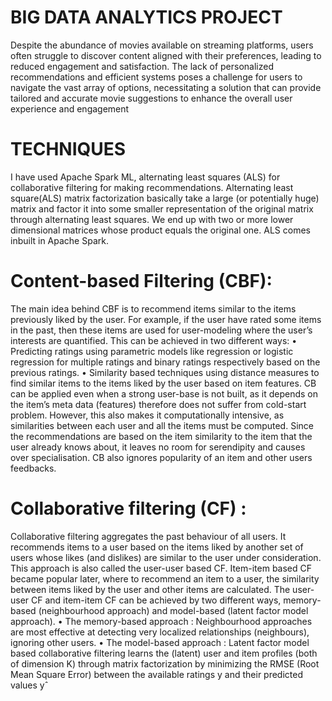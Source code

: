 #  BIG DATA ANALYTICS PROJECT
Despite the abundance of movies available on streaming platforms, users often struggle to discover content aligned with their preferences, leading to reduced engagement and satisfaction. The lack of personalized recommendations and efficient systems poses a challenge for users to navigate the vast array of options, necessitating a solution that can provide tailored and accurate movie suggestions to enhance the overall user experience and engagement
# TECHNIQUES
I have used Apache Spark ML, alternating least squares (ALS) for collaborative filtering for making recommendations. Alternating least square(ALS) matrix factorization basically take a large (or potentially huge) matrix and factor it into some smaller representation of the original matrix through alternating least squares. We end up with two or more lower dimensional matrices whose product equals the original one. ALS comes inbuilt in Apache Spark.
#  Content-based Filtering (CBF):
The main idea behind CBF is to recommend items similar to the items previously liked by the user. For example, if the user have rated some items in the past, then these items are used for user-modeling where the user’s interests are quantified.
This can be achieved in two different ways:
•	Predicting ratings using parametric models like regression or logistic regression for multiple ratings and binary ratings respectively based on the previous ratings.
•	Similarity based techniques using distance measures to find similar items to the items liked by the user based on item features.
CB can be applied even when a strong user-base is not built, as it depends on the item’s meta data (features) therefore does not suffer from cold-start problem. However, this also makes it computationally intensive, as similarities between each user and all the items must be computed. Since the recommendations are based on the item similarity to the item that the user already knows about, it leaves no room for serendipity and causes over specialisation. CB also ignores popularity of an item and other users feedbacks.
# Collaborative filtering (CF) :
Collaborative filtering aggregates the past behaviour of all users. It recommends items to a user based on the items liked by another set of users whose likes (and dislikes) are similar to the user under consideration. This approach is also called the user-user based CF. Item-item based CF became popular later, where to recommend an item to a user, the similarity between items liked by the user and other items are calculated.
The user-user CF and item-item CF can be achieved by two different ways, memory-based (neighbourhood approach) and model-based (latent factor model approach).
•	The memory-based approach : Neighbourhood approaches are most effective at detecting very localized relationships (neighbours), ignoring other users.
•	The model-based approach : Latent factor model based collaborative filtering learns the (latent) user and item profiles (both of dimension K) through matrix factorization by minimizing the RMSE (Root Mean Square Error) between the available ratings y and their predicted values yˆ
